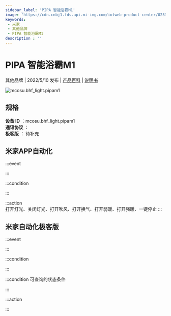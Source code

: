 ```yaml
---
sidebar_label: 'PIPA 智能浴霸M1'
image: 'https://cdn.cnbj1.fds.api.mi-img.com/iotweb-product-center/02330dfa231e2dbae4cb75fbc4e13824_1648551360745.png?GalaxyAccessKeyId=AKVGLQWBOVIRQ3XLEW&Expires=9223372036854775807&Signature=0oMV62X3nlJckS6XYxbCKPTEHtU='
keywords: 
 - 米家
 - 其他品牌
 - PIPA 智能浴霸M1
description : ''
---
```

# PIPA 智能浴霸M1

其他品牌 | 2022/5/10 发布 | [产品百科](https://home.mi.com/webapp/content/baike/product/index.html?model=mcosu.bhf_light.pipam1/) | [说明书](https://home.mi.com/views/introduction.html?model=mcosu.bhf_light.pipam1&region=cn)

![mcosu.bhf_light.pipam1](https://cdn.cnbj1.fds.api.mi-img.com/iotweb-product-center/02330dfa231e2dbae4cb75fbc4e13824_1648551360745.png?GalaxyAccessKeyId=AKVGLQWBOVIRQ3XLEW&Expires=9223372036854775807&Signature=0oMV62X3nlJckS6XYxbCKPTEHtU=)

## 规格  
> 
**设备 ID** ：mcosu.bhf_light.pipam1  
**通讯协议** ：  
**极客版**  ： 待补充 


## 米家APP自动化  

:::event  

:::

:::condition  

:::

:::action   
打开灯光、关闭灯光、打开吹风、打开换气、打开弱暖、打开强暖、一键停止
:::

## 米家自动化极客版  

:::event  

:::

:::condition  

:::

:::condition 可查询的状态条件  

:::

:::action  

:::

        
